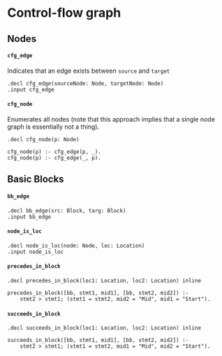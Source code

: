 # Control-flow graph

## Nodes

#### `cfg_edge`

Indicates that an edge exists between `source` and `target`

	.decl cfg_edge(sourceNode: Node, targetNode: Node)
	.input cfg_edge

#### `cfg_node`

Enumerates all nodes (note that this approach implies that a single node
graph is essentially not a thing).

	.decl cfg_node(p: Node)

	cfg_node(p) :- cfg_edge(p, _).
	cfg_node(p) :- cfg_edge(_, p).

## Basic Blocks

#### `bb_edge`

	.decl bb_edge(src: Block, targ: Block)
	.input bb_edge

#### `node_is_loc`

	.decl node_is_loc(node: Node, loc: Location)
	.input node_is_loc

#### `precedes_in_block`

	.decl precedes_in_block(loc1: Location, loc2: Location) inline

	precedes_in_block([bb, stmt1, mid1], [bb, stmt2, mid2]) :-
	    stmt2 > stmt1; (stmt1 = stmt2, mid2 = "Mid", mid1 = "Start").

#### `succeeds_in_block`

	.decl succeeds_in_block(loc1: Location, loc2: Location) inline

	succeeds_in_block([bb, stmt1, mid1], [bb, stmt2, mid2]) :-
	    stmt2 > stmt1; (stmt1 = stmt2, mid1 = "Mid", mid2 = "Start").

